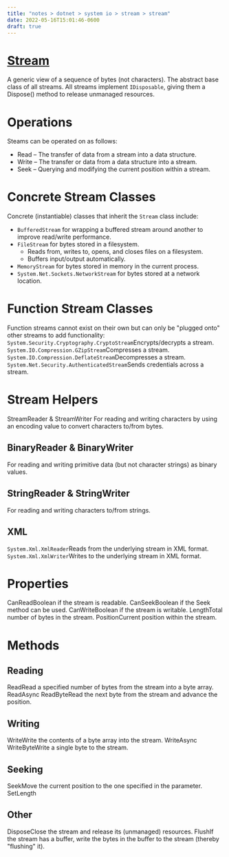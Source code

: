 ```yaml
---
title: "notes > dotnet > system io > stream > stream"
date: 2022-05-16T15:01:46-0600
draft: true
---
```

# [Stream](https://docs.microsoft.com/en-us/dotnet/api/system.io.stream?view=net-6.0)
A generic view of a sequence of bytes (not characters). The abstract base class of all streams.
All streams implement `IDisposable`, giving them a Dispose() method to release unmanaged resources.

# Operations
Steams can be operated on as follows:
- Read – The transfer of data from a stream into a data structure.
- Write – The transfer or data from a data structure into a stream.
- Seek – Querying and modifying the current position within a stream.

# Concrete Stream Classes
Concrete (instantiable) classes that inherit the `Stream` class include:
- `BufferedStream` for wrapping a buffered stream around another to improve read/write performance.
- `FileStream` for bytes stored in a filesystem.
  - Reads from, writes to, opens, and closes files on a filesystem.
  - Buffers input/output automatically.
- `MemoryStream` for bytes stored in memory in the current process.
- `System.Net.Sockets.NetworkStream` for bytes stored at a network location.

# Function Stream Classes
Function streams cannot exist on their own but can only be "plugged onto" other streams to add functionality:
`System.Security.Cryptography.CryptoStream`Encrypts/decrypts a stream.
`System.IO.Compression.GZipStream`Compresses a stream.
`System.IO.Compression.DeflateStream`Decompresses a stream.
`System.Net.Security.AuthenticatedStream`Sends credentials across a stream.

# Stream Helpers
StreamReader & StreamWriter
For reading and writing characters by using an encoding value to convert characters to/from bytes.

## BinaryReader & BinaryWriter
For reading and writing primitive data (but not character strings) as binary values.

## StringReader & StringWriter
For reading and writing characters to/from strings.

## XML
`System.Xml.XmlReader`Reads from the underlying stream in XML format.
`System.Xml.XmlWriter`Writes to the underlying stream in XML format.

# Properties
CanReadBoolean if the stream is readable.
CanSeekBoolean if the Seek method can be used.
CanWriteBoolean if the stream is writable.
LengthTotal number of bytes in the stream.
PositionCurrent position within the stream.

# Methods
## Reading
ReadRead a specified number of bytes from the stream into a byte array.
ReadAsync
ReadByteRead the next byte from the stream and advance the position.

## Writing
WriteWrite the contents of a byte array into the stream.
WriteAsync
WriteByteWrite a single byte to the stream.

## Seeking
SeekMove the current position to the one specified in the parameter.
SetLength

## Other
DisposeClose the stream and release its (unmanaged) resources.
FlushIf the stream has a buffer, write the bytes in the buffer to the stream (thereby "flushing" it).